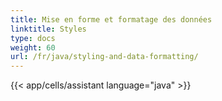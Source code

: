 ```yaml
---
title: Mise en forme et formatage des données
linktitle: Styles
type: docs
weight: 60
url: /fr/java/styling-and-data-formatting/
---
```

{{< app/cells/assistant language="java" >}}
